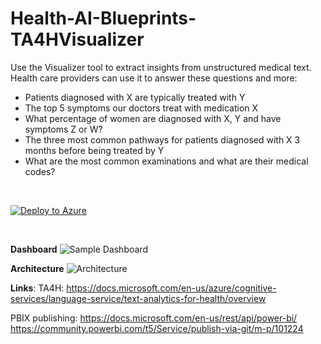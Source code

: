 # Health-AI-Blueprints-TA4HVisualizer


Use the Visualizer tool to extract insights from unstructured medical text. 
Health care providers can use it to answer these questions and more:

* Patients diagnosed with X are typically treated with Y
* The top 5 symptoms our doctors treat with medication X
* What percentage of women are diagnosed with X, Y and have symptoms Z or W?
* The three most common pathways for patients diagnosed with X 3 months before being treated by Y
* What are the most common examinations and what are their medical codes?
 
 <br>

[![Deploy to Azure](https://aka.ms/deploytoazurebutton)](https://portal.azure.com/#create/Microsoft.Template/uri/https%3A%2F%2Fraw.githubusercontent.com%2Fpazinio%2FHealth-AI-Blueprints-TA4HVisualizer%2Fmain%2Fazuredeploy.json)

 <br>

**Dashboard**
![Sample Dashboard](https://github.com/pazinio/Health-AI-Blueprints-TA4HVisualizer/blob/main/img11.png)

**Architecture**
![Architecture](https://github.com/pazinio/Health-AI-Blueprints-TA4HVisualizer/blob/main/img12.png)

**Links**:
TA4H:
https://docs.microsoft.com/en-us/azure/cognitive-services/language-service/text-analytics-for-health/overview

PBIX publishing:
https://docs.microsoft.com/en-us/rest/api/power-bi/
https://community.powerbi.com/t5/Service/publish-via-git/m-p/101224


